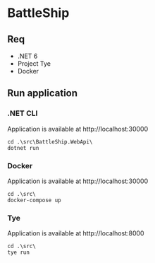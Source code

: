# BattleShip
## Req

* .NET 6
* Project Tye
* Docker

## Run application

### .NET CLI
Application is available at http://localhost:30000

```console
cd .\src\BattleShip.WebApi\
dotnet run
```

### Docker
Application is available at http://localhost:30000

```console
cd .\src\
docker-compose up
```

### Tye
Application is available at http://localhost:8000

```console
cd .\src\
tye run
```


